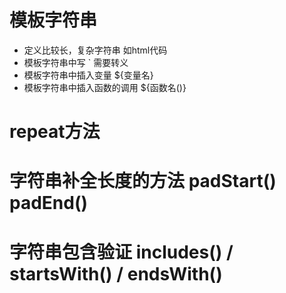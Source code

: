 # 模板字符串
* 定义比较长，复杂字符串 如html代码
* 模板字符串中写 ` 需要转义
* 模板字符串中插入变量 ${变量名}
* 模板字符串中插入函数的调用 ${函数名()}

# repeat方法

# 字符串补全长度的方法 padStart() padEnd()

# 字符串包含验证 includes() / startsWith() / endsWith()